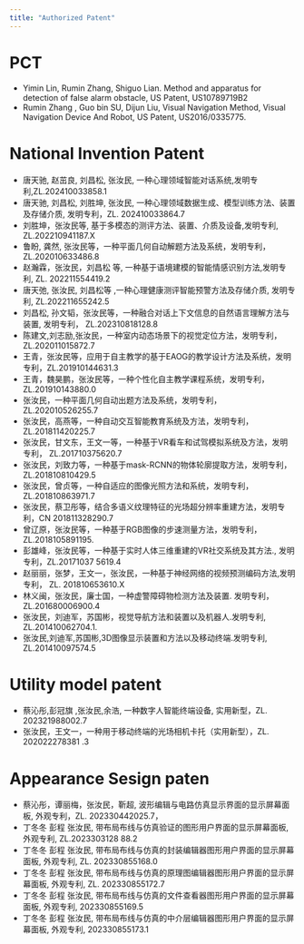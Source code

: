```yaml
---
title: "Authorized Patent"
---
```


  
PCT
======
 * Yimin Lin, Rumin Zhang, Shiguo Lian. Method and apparatus for detection of false alarm obstacle, US Patent, US10789719B2 
 * Rumin Zhang , Guo bin SU, Dijun Liu, Visual Navigation Method, Visual Navigation Device And Robot, US Patent, US2016/0335775.
 
 National Invention Patent
======
* 唐天驰, 赵茁良, 刘昌松, 张汝民, 一种心理领域智能对话系统,发明专利,ZL.202410033858.1
* 唐天驰, 刘昌松, 刘胜坤, 张汝民, 一种心理领域数据生成、模型训练方法、装置及存储介质, 发明专利，ZL. 202410033864.7
* 刘胜坤，张汝民等, 基于多模态的测评方法、装置、介质及设备,发明专利, ZL.202210941187.X
* 鲁盼, 龚然, 张汝民等，一种平面几何自动解题方法及系统，发明专利，ZL.202010633486.8
* 赵瀚霖，张汝民，刘昌松 等, 一种基于语境建模的智能情感识别方法,发明专利, ZL. 202211554419.2 
* 唐天弛, 张汝民, 刘昌松等 ,一种心理健康测评智能预警方法及存储介质, 发明专利,  ZL.202211655242.5
* 刘昌松, 孙文韬，张汝民等，一种融合对话上下文信息的自然语言理解方法与装置, 发明专利， ZL.202310818128.8 
* 陈建文,刘志励,张汝民，一种室内动态场景下的视觉定位方法，发明专利，ZL.202011015872.7
* 王青，张汝民等，应用于自主教学的基于EAOG的教学设计方法及系统，发明专利，ZL.201910144631.3 
* 王青，魏昊鹏，张汝民等，一种个性化自主教学课程系统，发明专利，ZL.201910143880.0
* 张汝民，一种平面几何自动出题方法及系统，发明专利，ZL.202010526255.7
* 张汝民，高燕等，一种自动交互智能教育系统及方法，发明专利，ZL.201811420225.7 
* 张汝民，甘文东，王文一等，一种基于VR看车和试驾模拟系统及方法，发明专利， ZL.201710375620.7
* 张汝民，刘致力等，一种基于mask-RCNN的物体轮廓提取方法，发明专利，ZL.201810810429.5
* 张汝民，曾贞等，一种自适应的图像光照方法和系统，发明专利，ZL.201810863971.7 
* 张汝民，蔡卫彤等，结合多语义纹理特征的光场超分辨率重建方法，发明专利，CN 201811328290.7 
* 曾辽原，张汝民等，一种基于RGB图像的步速测量方法，发明专利，ZL.2018105891195. 
* 彭雄峰，张汝民等，一种基于实时人体三维重建的VR社交系统及其方法., 发明专利，ZL.20171037 5619.4 
* 赵丽丽，张梦，王文一，张汝民，一种基于神经网络的视频预测编码方法,发明专利， ZL. 201810653610.X 
* 林义闽，张汝民，廉士国，一种虚警障碍物检测方法及装置. 发明专利，ZL.201680006900.4
* 张汝民，刘迪军，苏国彬，视觉导航方法和装置以及机器人.发明专利, ZL.201410062704.1.
* 张汝民,刘迪军,苏国彬,3D图像显示装置和方法以及移动终端.发明专利, ZL.201410097574.5 

Utility model patent
======
* 蔡沁彤,彭冠旗 ,张汝民,余浩, 一种数字人智能终端设备, 实用新型，ZL. 202321988002.7 
* 张汝民，王文一，一种用于移动终端的光场相机卡托（实用新型），ZL. 202022278381 .3 

Appearance Sesign paten
=====
* 蔡沁彤，谭丽梅，张汝民，靳超, 波形编辑与电路仿真显示界面的显示屏幕面板, 外观专利，ZL. 202330442025.7，
* 丁冬冬 彭程 张汝民, 带布局布线与仿真验证的图形用户界面的显示屏幕面板, 外观专利, ZL.2023303128 88.2 
* 丁冬冬 彭程 张汝民, 带布局布线与仿真的封装编辑器图形用户界面的显示屏幕面板, 外观专利, ZL. 202330855168.0  
* 丁冬冬 彭程 张汝民, 带布局布线与仿真的原理图编辑器图形用户界面的显示屏幕面板, 外观专利, ZL. 202330855172.7  
* 丁冬冬 彭程 张汝民, 带布局布线与仿真的文件查看器图形用户界面的显示屏幕面板, 外观专利, 202330855169.5 
* 丁冬冬 彭程 张汝民, 带布局布线与仿真的中介层编辑器图形用户界面的显示屏幕面板, 外观专利, 202330855173.1  
